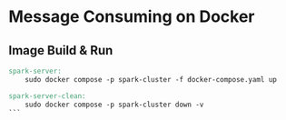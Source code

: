 # Message Consuming on Docker

## Image Build & Run
````Makefile
spark-server:
	sudo docker compose -p spark-cluster -f docker-compose.yaml up

spark-server-clean:
	sudo docker compose -p spark-cluster down -v
```
